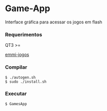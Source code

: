 # Game-App
Interface gráfica para acessar os jogos em flash

### Requerimentos

QT3 >=

<a href="https://github.com/emmilinux/emmi-jogos">emmi-jogos</a>

### Compilar
    $ ./autogen.sh
    $ sudo ./install.sh

### Executar

    $ GamesApp   